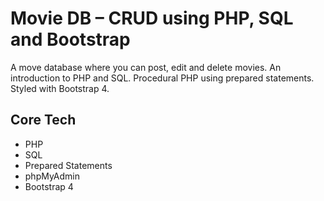# Movie DB – CRUD using PHP, SQL and Bootstrap

A move database where you can post, edit and delete movies. An introduction to PHP and SQL. Procedural PHP using prepared statements. Styled with Bootstrap 4.

## Core Tech

- PHP
- SQL
- Prepared Statements
- phpMyAdmin
- Bootstrap 4
